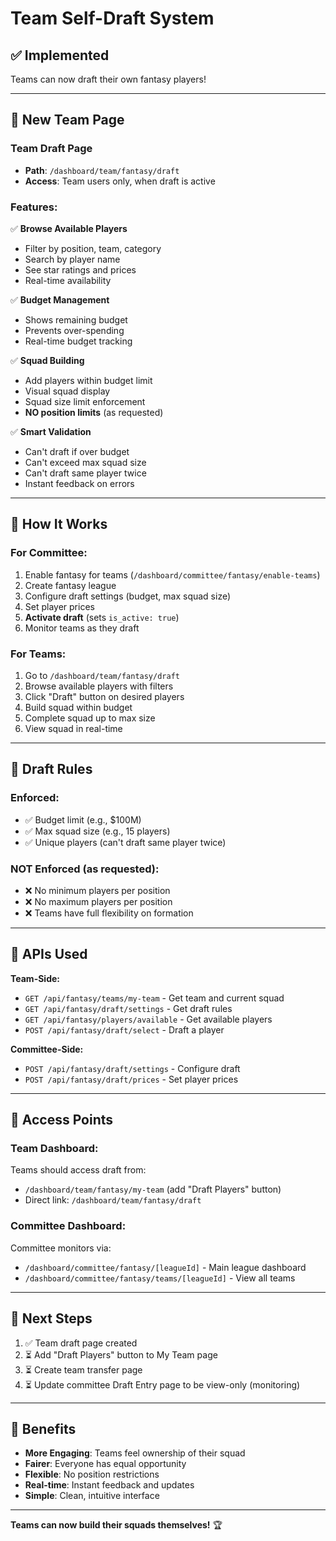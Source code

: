 # Team Self-Draft System

## ✅ Implemented

Teams can now draft their own fantasy players!

---

## 📍 New Team Page

### **Team Draft Page**
- **Path**: `/dashboard/team/fantasy/draft`
- **Access**: Team users only, when draft is active

### **Features**:
✅ **Browse Available Players**
- Filter by position, team, category
- Search by player name
- See star ratings and prices
- Real-time availability

✅ **Budget Management**
- Shows remaining budget
- Prevents over-spending
- Real-time budget tracking

✅ **Squad Building**
- Add players within budget limit
- Visual squad display
- Squad size limit enforcement
- **NO position limits** (as requested)

✅ **Smart Validation**
- Can't draft if over budget
- Can't exceed max squad size
- Can't draft same player twice
- Instant feedback on errors

---

## 🔄 How It Works

### For Committee:
1. Enable fantasy for teams (`/dashboard/committee/fantasy/enable-teams`)
2. Create fantasy league
3. Configure draft settings (budget, max squad size)
4. Set player prices
5. **Activate draft** (sets `is_active: true`)
6. Monitor teams as they draft

### For Teams:
1. Go to `/dashboard/team/fantasy/draft`
2. Browse available players with filters
3. Click "Draft" button on desired players
4. Build squad within budget
5. Complete squad up to max size
6. View squad in real-time

---

## 🎯 Draft Rules

### Enforced:
- ✅ Budget limit (e.g., $100M)
- ✅ Max squad size (e.g., 15 players)
- ✅ Unique players (can't draft same player twice)

### NOT Enforced (as requested):
- ❌ No minimum players per position
- ❌ No maximum players per position
- ❌ Teams have full flexibility on formation

---

## 🔌 APIs Used

**Team-Side:**
- `GET /api/fantasy/teams/my-team` - Get team and current squad
- `GET /api/fantasy/draft/settings` - Get draft rules
- `GET /api/fantasy/players/available` - Get available players
- `POST /api/fantasy/draft/select` - Draft a player

**Committee-Side:**
- `POST /api/fantasy/draft/settings` - Configure draft
- `POST /api/fantasy/draft/prices` - Set player prices

---

## 🚀 Access Points

### Team Dashboard:
Teams should access draft from:
- `/dashboard/team/fantasy/my-team` (add "Draft Players" button)
- Direct link: `/dashboard/team/fantasy/draft`

### Committee Dashboard:
Committee monitors via:
- `/dashboard/committee/fantasy/[leagueId]` - Main league dashboard
- `/dashboard/committee/fantasy/teams/[leagueId]` - View all teams

---

## 📝 Next Steps

1. ✅ Team draft page created
2. ⏳ Add "Draft Players" button to My Team page
3. ⏳ Create team transfer page
4. ⏳ Update committee Draft Entry page to be view-only (monitoring)

---

## 🎉 Benefits

- **More Engaging**: Teams feel ownership of their squad
- **Fairer**: Everyone has equal opportunity
- **Flexible**: No position restrictions
- **Real-time**: Instant feedback and updates
- **Simple**: Clean, intuitive interface

---

**Teams can now build their squads themselves!** 🏆
